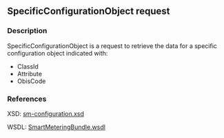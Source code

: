 ## SpecificConfigurationObject request

### Description

SpecificConfigurationObject is a request to retrieve the data for a specific configuration object indicated with:

* ClassId
* Attribute
* ObisCode

### References

XSD: [sm-configuration.xsd](https://github.com/OSGP/Shared/blob/development/osgp-ws-smartmetering/src/main/resources/schemas/sm-configuration.xsd)

WSDL: [SmartMeteringBundle.wsdl](https://github.com/OSGP/Shared/blob/development/osgp-ws-smartmetering/src/main/resources/SmartMeteringBundle.wsdl)
